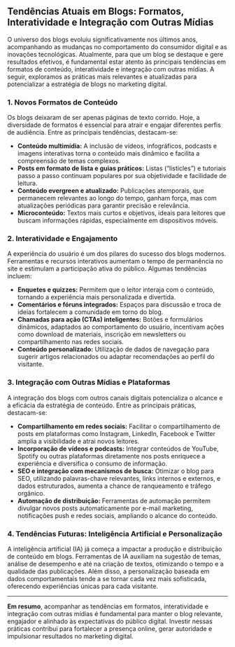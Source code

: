 
## Tendências Atuais em Blogs: Formatos, Interatividade e Integração com Outras Mídias

O universo dos blogs evoluiu significativamente nos últimos anos, acompanhando as mudanças no comportamento do consumidor digital e as inovações tecnológicas. Atualmente, para que um blog se destaque e gere resultados efetivos, é fundamental estar atento às principais tendências em formatos de conteúdo, interatividade e integração com outras mídias. A seguir, exploramos as práticas mais relevantes e atualizadas para potencializar a estratégia de blogs no marketing digital.

### 1. Novos Formatos de Conteúdo

Os blogs deixaram de ser apenas páginas de texto corrido. Hoje, a diversidade de formatos é essencial para atrair e engajar diferentes perfis de audiência. Entre as principais tendências, destacam-se:

- **Conteúdo multimídia:** A inclusão de vídeos, infográficos, podcasts e imagens interativas torna o conteúdo mais dinâmico e facilita a compreensão de temas complexos.
- **Posts em formato de lista e guias práticos:** Listas (“listicles”) e tutoriais passo a passo continuam populares por sua objetividade e facilidade de leitura.
- **Conteúdo evergreen e atualizado:** Publicações atemporais, que permanecem relevantes ao longo do tempo, ganham força, mas com atualizações periódicas para garantir precisão e relevância.
- **Microconteúdo:** Textos mais curtos e objetivos, ideais para leitores que buscam informações rápidas, especialmente em dispositivos móveis.

### 2. Interatividade e Engajamento

A experiência do usuário é um dos pilares do sucesso dos blogs modernos. Ferramentas e recursos interativos aumentam o tempo de permanência no site e estimulam a participação ativa do público. Algumas tendências incluem:

- **Enquetes e quizzes:** Permitem que o leitor interaja com o conteúdo, tornando a experiência mais personalizada e divertida.
- **Comentários e fóruns integrados:** Espaços para discussão e troca de ideias fortalecem a comunidade em torno do blog.
- **Chamadas para ação (CTAs) inteligentes:** Botões e formulários dinâmicos, adaptados ao comportamento do usuário, incentivam ações como download de materiais, inscrição em newsletters ou compartilhamento nas redes sociais.
- **Conteúdo personalizado:** Utilização de dados de navegação para sugerir artigos relacionados ou adaptar recomendações ao perfil do visitante.

### 3. Integração com Outras Mídias e Plataformas

A integração dos blogs com outros canais digitais potencializa o alcance e a eficácia da estratégia de conteúdo. Entre as principais práticas, destacam-se:

- **Compartilhamento em redes sociais:** Facilitar o compartilhamento de posts em plataformas como Instagram, LinkedIn, Facebook e Twitter amplia a visibilidade e atrai novos leitores.
- **Incorporação de vídeos e podcasts:** Integrar conteúdos de YouTube, Spotify ou outras plataformas diretamente nos posts enriquece a experiência e diversifica o consumo de informação.
- **SEO e integração com mecanismos de busca:** Otimizar o blog para SEO, utilizando palavras-chave relevantes, links internos e externos, e dados estruturados, aumenta a chance de ranqueamento e tráfego orgânico.
- **Automação de distribuição:** Ferramentas de automação permitem divulgar novos posts automaticamente por e-mail marketing, notificações push e redes sociais, ampliando o alcance do conteúdo.

### 4. Tendências Futuras: Inteligência Artificial e Personalização

A inteligência artificial (IA) já começa a impactar a produção e distribuição de conteúdo em blogs. Ferramentas de IA auxiliam na sugestão de temas, análise de desempenho e até na criação de textos, otimizando o tempo e a qualidade das publicações. Além disso, a personalização baseada em dados comportamentais tende a se tornar cada vez mais sofisticada, oferecendo experiências únicas para cada visitante.

---

**Em resumo**, acompanhar as tendências em formatos, interatividade e integração com outras mídias é fundamental para manter o blog relevante, engajador e alinhado às expectativas do público digital. Investir nessas práticas contribui para fortalecer a presença online, gerar autoridade e impulsionar resultados no marketing digital.
```